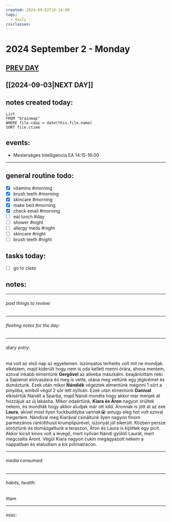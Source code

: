 ```yaml
---
created: 2024-09-02T10:14:00
tags:
  - daily
cssclasses:
---
```

# 2024 September 2 - Monday
## [PREV DAY](2024-09-01)
## [[2024-09-03|NEXT DAY]]
## **notes created today:**
```dataview
List
FROM "brainmap"
WHERE file.cday = date(this.file.name)
SORT file.ctime
```
## **events:**
- Mesterséges Intelligencia EA 14:15-16:00

____ 
## **general routine todo:**
- [x] vitamins #morning
- [x] brush teeth #morning
- [x] skincare #morning
- [x] make bed #morning
- [x] check email #morning
- [ ] eat lunch #day
- [ ] shower #night
- [ ] allergy meds #night
- [ ] skincare #night
- [ ] brush teeth #night

## **tasks today:**
- [ ] go to class 

## **notes:**
_____
###### past things to review:



---------
###### fleeting notes for the day:




_____
###### diary entry:
ma volt az első nap az egyetemen. iszonyatos terhelés volt mit ne mondjak. elkéstem, majd kiderült hogy nem is oda kellett menni órára, ahova mentem, szoval inkabb elmentünk **Gergővel** az alleeba mászkálni. beajánlottam neki a Sapienst elolvasásra és meg is vette, utána meg vettünk egy jégkrémet és dumáztunk. Ezek után mikor **Nándiék** végeztek elmentünk meginni 1 sört a pinyóba, amiből végül 2 sör lett nyilván. Ezek után elmentünk **Danival** elkísértük Nándit a Sparba, majd Nándi mondta hogy akkor már menjek át hozzájuk az új lakásba. Mikor odaértünk, **Kiara és Áron** nagyon örültek nekem, és mondták hogy akkor aludjak már ott xdd. Áronnak is jött át az exe **Laura**, akivel most ilyen fuckbuddyba vannak😭 amugy eleg hot volt szoval megertem. Nándival meg Kiarával csináltunk ilyen nagyon finom parmezános rántotthusit krumplipürével, iszonyat jól sikerült.
Közben persze söröztünk és dumázgattunk a teraszon, Áron és Laura is kijöttek egy picit. Akkor kicsit kinos volt a levegő, mert nyilván Nándi gyűlöli Laurát, mert megcsalta Áront. Végül Kiara nagyon cukin megágyazott nekem a nappaliban és elaludtam a kis pótmatracon.


____
###### media consumed:





____
###### habits, health:


ittam

_____
###### misc:
